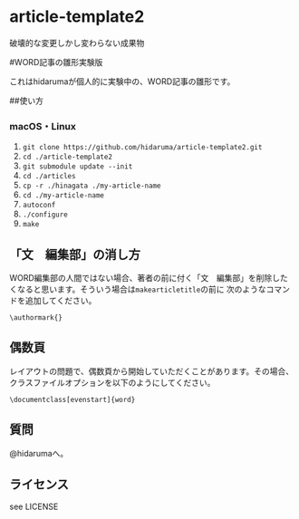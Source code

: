 # article-template2
破壊的な変更しかし変わらない成果物

#WORD記事の雛形実験版

これはhidarumaが個人的に実験中の、WORD記事の雛形です。

##使い方

### macOS・Linux

1. `git clone https://github.com/hidaruma/article-template2.git`
2. `cd ./article-template2`
3. `git submodule update --init`
4. `cd ./articles`
5. `cp -r ./hinagata ./my-article-name`
6. `cd ./my-article-name`
7. `autoconf`
8. `./configure`
9. `make`

## 「文　編集部」の消し方

WORD編集部の人間ではない場合、著者の前に付く「文　編集部」を削除したくなると思います。そういう場合は`makearticletitle`の前に
次のようなコマンドを追加してください。

```TeX
\authormark{}
```

## 偶数頁

レイアウトの問題で、偶数頁から開始していただくことがあります。その場合、クラスファイルオプションを以下のようにしてください。

```TeX
\documentclass[evenstart]{word}
```

## 質問

@hidarumaへ。

## ライセンス

see LICENSE